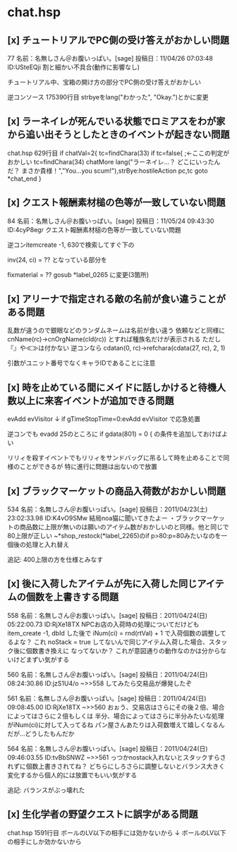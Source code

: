 # chat.hsp


## [x] チュートリアルでPC側の受け答えがおかしい問題
77 名前：名無しさん＠お腹いっぱい。[sage] 投稿日：11/04/26 07:03:48 ID:USteEQji
割と細かい不具合(動作に影響なし)

チュートリアル中、宝箱の開け方の部分でPC側の受け答えがおかしい

逆コンソース 175390行目
strbyeをlang("わかった", "Okay.")とかに変更

## [x] ラーネイレが死んでいる状態でロミアスをわが家から追い出そうとしたときのイベントが起きない問題

chat.hsp 629行目
  if chatVal=2{
    tc=findChara(33)
    if tc=false{ ;←ここの判定がおかしい
      tc=findChara(34)
      chatMore lang("ラーネイレ…？ どこにいったんだ？ まさか貴様！","You...you scum!"),strBye:hostileAction pc,tc
      goto *chat_end
      }

## [x] クエスト報酬素材槌の色等が一致していない問題
84 名前：名無しさん＠お腹いっぱい。[sage] 投稿日：11/05/24 09:43:30 ID:4cyP8egr
クエスト報酬素材槌の色等が一致していない問題

逆コンitemcreate -1, 630で検索してすぐ下の

inv(24, ci) = ??
となっている部分を

fixmaterial = ??
gosub *label_0265
に変更(3箇所)

## [x] アリーナで指定される敵の名前が食い違うことがある問題
乱数が違うので銀眼などのランダムネームは名前が食い違う
依頼などと同様に
cnName(rc)→cnOrgName(cId(rc))
とすれば種族名だけが表示される
ただし『』や≪≫は付かない
逆コンなら
cdatan(0, rc)→refchara(cdata(27, rc), 2, 1)

引数がユニット番号でなくキャラIDであることに注意

## [x] 時を止めている間にメイドに話しかけると待機人数以上に来客イベントが追加できる問題
evAdd evVisitor
↓
if gTimeStopTime=0:evAdd evVisitor
で応急処置

逆コンでも
evadd 25のところに
if gdata(801) = 0 {
の条件を追加しておけばよい

リリィを殺すイベントでもリリィをサンドバッグに吊るして時を止めることで同様のことができるが
特に進行に問題は出ないので放置


## [x] ブラックマーケットの商品入荷数がおかしい問題
534 名前：名無しさん＠お腹いっぱい。[sage] 投稿日：2011/04/23(土) 23:02:33.98 ID:K4vO9SMw
結局noa猫に聞いてきたよー
・ブラックマーケットの商品数に上限が無いのは願いのアイテム数がおかしいのと同様。他と同じで80上限が正しい
~*shop_restock(*label_2265)のif p>80:p=80みたいなのを一個後の処理と入れ替え

追記: 400上限の方を仕様とみなす

## [x] 後に入荷したアイテムが先に入荷した同じアイテムの個数を上書きする問題
558 名前：名無しさん＠お腹いっぱい。[sage] 投稿日：2011/04/24(日) 05:22:00.73 ID:RjXe18TX
NPCお店の入荷時の処理についてだけども
item_create -1, dbId
した後で
iNum(ci) = rnd(rtVal) + 1
で入荷個数の調整してるよな？
これ
noStack = true
してないんで同じアイテム入荷した場合、スタック後に個数書き換えに
なってないか？
これが意図通りの動作なのかは分からないけどまずい気がする

560 名前：名無しさん＠お腹いっぱい。[sage] 投稿日：2011/04/24(日) 08:24:30.86 ID:jzS1U4/o
~>>558
してみたら交易品が爆発したぞ

561 名前：名無しさん＠お腹いっぱい。[sage] 投稿日：2011/04/24(日) 09:08:45.00 ID:RjXe18TX
~>>560
おぉう、交易店はさらにその後２倍、場合によってはさらに２倍もしくは
半分、場合によってはさらに半分みたいな処理がiNum(ci)に対して入ってるね
パン屋さんあたりは入荷数増えて嬉しくなるんだが…どうしたもんだか

564 名前：名無しさん＠お腹いっぱい。[sage] 投稿日：2011/04/24(日) 09:46:03.55 ID:tvBbSNWZ
~>>561
っつかnostack入れないとスタックすらされずに個数上書きされてね？
どちらにしろさらに調整しないとバランス大きく変化するから個人的には放置でもいい気がする

追記: バランスがぶっ壊れた

## [x] 生化学者の野望クエストに誤字がある問題

chat.hsp 1591行目
ボールのLV以下の相手には効かないから
↓
ボールのLV以下の相手にしか効かないから

